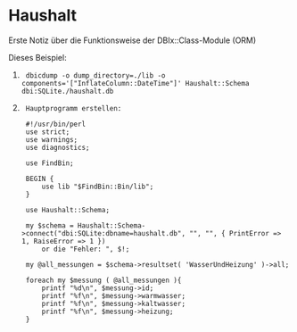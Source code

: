 # Haushalt
Erste Notiz über die Funktionsweise der DBIx::Class-Module (ORM)

Dieses Beispiel:

1.      dbicdump -o dump_directory=./lib -o components='["InflateColumn::DateTime"]' Haushalt::Schema dbi:SQLite./haushalt.db

2.      Hauptprogramm erstellen:

        #!/usr/bin/perl
        use strict;
        use warnings;
        use diagnostics;

        use FindBin;

        BEGIN {
            use lib "$FindBin::Bin/lib";
        }

        use Haushalt::Schema;

        my $schema = Haushalt::Schema->connect("dbi:SQLite:dbname=haushalt.db", "", "", { PrintError => 1, RaiseError => 1 })
            or die "Fehler: ", $!;

        my @all_messungen = $schema->resultset( 'WasserUndHeizung' )->all;

        foreach my $messung ( @all_messungen ){
            printf "%d\n", $messung->id;
            printf "%f\n", $messung->warmwasser;
            printf "%f\n", $messung->kaltwasser;
            printf "%f\n", $messung->heizung;
        }

